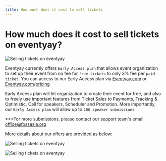 ```yaml
---
title: How much does it cost to sell tickets
---
```


# How much does it cost to sell tickets on eventyay?

![Selling tickets on eventyay](/images/How-much-does-it-cost-to-sell-tickets-on-eventyay-1.png)

Eventyay currently offers `Early Access plan` that allows event organization to set up their event from no fee for `free tickets` to only 3% fee per `paid ticket`. You can access to our Early Access plan via [Eventyay.com](https://eventyay.com/) or [Eventyay.com/pricing](https://eventyay.com/pricing)

Early Access plan will let organization to create their event for free, and also to freely use important features from Ticket Sales to Payments, Tracking & Optimistic, Call for speakers, Scheduler and Promotion. More importantly, our `Early Access plan` will allow up to `200 speaker submissions`

***For more submissions, please contact our support team's email office@fossasia.org 

More details about our offers are provided as below:

![Selling tickets on eventyay](/images/How-much-does-it-cost-to-sell-tickets-on-eventyay-3.png)

![Selling tickets on eventyay](/images/How-much-does-it-cost-to-sell-tickets-on-eventyay-4.png)
